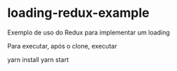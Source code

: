 # loading-redux-example
Exemplo de uso do Redux para implementar um loading

Para executar, após o clone, executar

yarn install
yarn start
